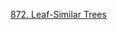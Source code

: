 [872. Leaf-Similar Trees](https://leetcode.com/problems/leaf-similar-trees/description/?envType=study-plan-v2&envId=leetcode-75)